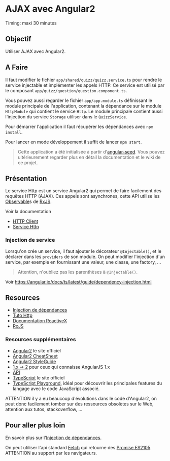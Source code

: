 AJAX avec Angular2
===

Timing: maxi 30 minutes

Objectif
---

Utiliser AJAX avec Angular2.

A Faire
---

Il faut modifier le fichier `app/shared/quizz/quizz.service.ts` pour rendre le service injectable et implémenter les appels HTTP.
Ce service est utilisé par le composant `app/quizz/question/question.component.ts`.

Vous pouvez aussi regarder le fichier `app/app.module.ts` définissant le module principale de l'application, contenant la dépendance sur le module `HttpModule` qui contient le service `Http`. Le module principale contient aussi l'injection du service `Storage` utiliser dans le `QuizzService`.

Pour démarrer l'application il faut récupérer les dépendances avec `npm install`.

Pour lancer en mode développement il suffit de lancer `npm start`.

> Cette application a été initialisée à partir d'[angular-seed](https://mgechev.github.io/angular-seed/). Vous pouvez ultérieurement regarder plus en détail la documentation et le wiki de ce projet.

Présentation
---

Le service Http est un service Angular2 qui permet de faire facilement des requêtes HTTP (AJAX). Ces appels sont asynchrones, cette API utilise les [Observable](https://angular.io/docs/ts/latest/guide/server-communication.html#!#rxjs)s de [RxJS](https://github.com/ReactiveX/RxJS).

Voir la documentation

* [HTTP Client](https://angular.io/docs/ts/latest/guide/server-communication.html)
* [Service Http](https://angular.io/docs/ts/latest/api/http/index/Http-class.html)

### Injection de service

Lorsqu'on crée un service, il faut ajouter le décorateur `@Injectable()`, et le déclarer dans les `providers` de son module.
On peut modifier l'injection d'un service, par exemple en fournissant une valeur, une classe, une factory, ...

> Attention, n'oubliez pas les parenthèses à `@Injectable()`.

Voir <https://angular.io/docs/ts/latest/guide/dependency-injection.html>

Resources
---

* [Injection de dépendances](https://angular.io/docs/ts/latest/guide/dependency-injection.html)
* [Tuto Http](https://angular.io/docs/ts/latest/tutorial/toh-pt6.html)
* [Documentation ReactiveX](http://reactivex.io/documentation/operators.html)
* [RxJS](https://github.com/ReactiveX/rxjs)

### Resources supplémentaires

* [Angular2](https://angular.io/) le site officiel
* [Angular2 CheatSheet](https://angular.io/docs/ts/latest/guide/cheatsheet.html)
* [Angular2 StyleGuide](https://angular.io/docs/ts/latest/guide/style-guide.html)
* [1.x -> 2](https://angular.io/docs/ts/latest/cookbook/a1-a2-quick-reference.html) pour ceux qui connaisse AngularJS 1.x
* [API](https://angular.io/docs/ts/latest/api/)
* [TypeScript](https://www.typescriptlang.org/) le site officiel
* [TypeScript Playground](https://www.typescriptlang.org/play/index.html), idéal pour découvrir les principales features du langage avec le code JavaScript associé.

ATTENTION il y a eu beaucoup d'évolutions dans le code d'Angular2, on peut donc facilement tomber sur des ressources obsolètes sur le Web, attention aux tutos, stackoverflow, ...

Pour aller plus loin
---

En savoir plus sur l'[Injection de dépendances](https://angular.io/docs/ts/latest/guide/dependency-injection.html).

On peut utiliser l'api standard [Fetch](https://developer.mozilla.org/en-US/docs/Web/API/Fetch_API) qui retourne des [Promise ES2105](https://developer.mozilla.org/fr/docs/Web/JavaScript/Reference/Objets_globaux/Promise).
ATTENTION au support par les navigateurs.
